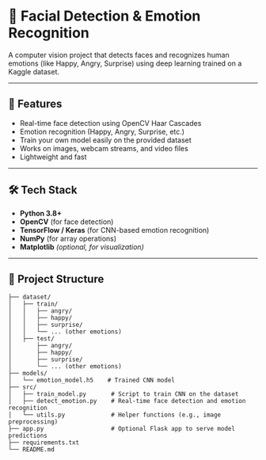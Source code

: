# 🧠 Facial Detection & Emotion Recognition

A computer vision project that detects faces and recognizes human emotions (like Happy, Angry, Surprise) using deep learning trained on a Kaggle dataset.

---

## 📸 Features
- Real-time face detection using OpenCV Haar Cascades
- Emotion recognition (Happy, Angry, Surprise, etc.)
- Train your own model easily on the provided dataset
- Works on images, webcam streams, and video files
- Lightweight and fast

---

## 🛠️ Tech Stack
- **Python 3.8+**
- **OpenCV** (for face detection)
- **TensorFlow / Keras** (for CNN-based emotion recognition)
- **NumPy** (for array operations)
- **Matplotlib** *(optional, for visualization)*

---

## 📂 Project Structure
```
├── dataset/
│   ├── train/
│   │   ├── angry/
│   │   ├── happy/
│   │   ├── surprise/
│   │   └── ... (other emotions)
│   ├── test/
│       ├── angry/
│       ├── happy/
│       ├── surprise/
│       └── ... (other emotions)
├── models/
│   └── emotion_model.h5    # Trained CNN model
├── src/
│   ├── train_model.py       # Script to train CNN on the dataset
│   ├── detect_emotion.py    # Real-time face detection and emotion recognition
│   └── utils.py             # Helper functions (e.g., image preprocessing)
├── app.py                   # Optional Flask app to serve model predictions
├── requirements.txt
└── README.md
```
